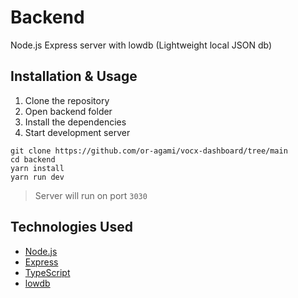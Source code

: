 # Backend

Node.js Express server with lowdb (Lightweight local JSON db)

## Installation & Usage

1. Clone the repository
2. Open backend folder
3. Install the dependencies
4. Start development server
 ```
 git clone https://github.com/or-agami/vocx-dashboard/tree/main
 cd backend
 yarn install
 yarn run dev
 ```

> Server will run on port `3030`

## Technologies Used

- [Node.js](https://nodejs.org/en)
- [Express](https://expressjs.com/)
- [TypeScript](https://www.typescriptlang.org/)
- [lowdb](https://www.npmjs.com/package/lowdb)

